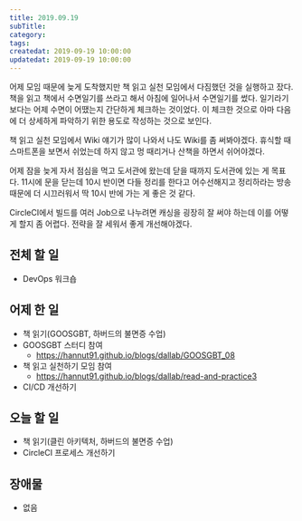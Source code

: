 ```yaml
---
title: 2019.09.19
subTitle: 
category: 
tags: 
createdat: 2019-09-19 10:00:00
updatedat: 2019-09-19 10:00:00
---
```


어제 모임 때문에 늦게 도착했지만 책 읽고 실천 모임에서 다짐했던 것을 실행하고 잤다. 책을 읽고 책에서 
수면일기를 쓰라고 해서 아침에 일어나서 수면일기를 썼다. 일기라기보다는 어제 수면이 어땠는지 간단하게 
체크하는 것이었다. 이 체크한 것으로 아마 다음에 더 상세하게 파악하기 위한 용도로 작성하는 것으로 
보인다.  

책 읽고 실천 모임에서 Wiki 얘기가 많이 나와서 나도 Wiki를 좀 써봐야겠다. 휴식할 때 스마트폰을 보면서 
쉬었는데 하지 않고 멍 때리거나 산책을 하면서 쉬어야겠다.  

어제 잠을 늦게 자서 점심을 먹고 도서관에 왔는데 닫을 때까지 도서관에 있는 게 목표다. 11시에 문을 
닫는데 10시 반이면 다들 정리를 한다고 어수선해지고 정리하라는 방송 때문에 더 시끄러워서 딱 10시 반에 
가는 게 좋은 것 같다.  

CircleCI에서 빌드를 여러 Job으로 나누려면 캐싱을 굉장히 잘 써야 하는데 이를 어떻게 할지 좀 어렵다. 전략을 잘 세워서 좋게 개선해야겠다.

## 전체 할 일

* DevOps 워크숍

## 어제 한 일

* 책 읽기(GOOSGBT, 하버드의 불면증 수업)
* GOOSGBT 스터디 참여
  * <https://hannut91.github.io/blogs/dallab/GOOSGBT_08>
* 책 읽고 실천하기 모임 참여
  * <https://hannut91.github.io/blogs/dallab/read-and-practice3>
* CI/CD 개선하기

## 오늘 할 일

* 책 읽기(클린 아키텍처, 하버드의 불면증 수업)
* CircleCI 프로세스 개선하기

## 장애물

* 없음